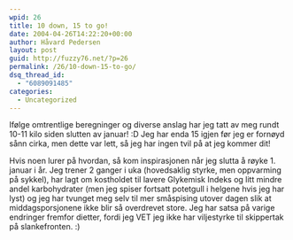 ```yaml
---
wpid: 26
title: 10 down, 15 to go!
date: 2004-04-26T14:22:20+00:00
author: Håvard Pedersen
layout: post
guid: http://fuzzy76.net/?p=26
permalink: /26/10-down-15-to-go/
dsq_thread_id:
  - "6089091485"
categories:
  - Uncategorized
---
```

Ifølge omtrentlige beregninger og diverse anslag har jeg tatt av meg rundt 10-11 kilo siden slutten av januar! :D Jeg har enda 15 igjen før jeg er fornøyd sånn cirka, men dette var lett, så jeg har ingen tvil på at jeg kommer dit!

Hvis noen lurer på hvordan, så kom inspirasjonen når jeg slutta å røyke 1. januar i år. Jeg trener 2 ganger i uka (hovedsaklig styrke, men oppvarming på sykkel), har lagt om kostholdet til lavere Glykemisk Indeks og litt mindre andel karbohydrater (men jeg spiser fortsatt potetgull i helgene hvis jeg har lyst) og jeg har tvunget meg selv til mer småspising utover dagen slik at middagsporsjonene ikke blir så overdrevet store. Jeg har satsa på varige endringer fremfor dietter, fordi jeg VET jeg ikke har viljestyrke til skippertak på slankefronten. :)
